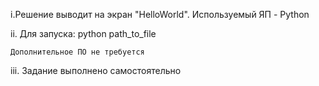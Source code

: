 i.Решение выводит на экран "HelloWorld". Используемый ЯП - Python

ii. Для запуска: python path_to_file

    Дополнительное ПО не требуется

iii. Задание выполнено самостоятельно


